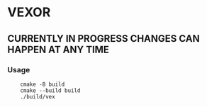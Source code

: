 # VEXOR

## CURRENTLY IN PROGRESS CHANGES CAN HAPPEN AT ANY TIME

### Usage

```
    cmake -B build
    cmake --build build
    ./build/vex
```